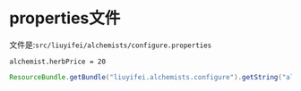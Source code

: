 # properties文件


文件是:`src/liuyifei/alchemists/configure.properties`

```properties
alchemist.herbPrice = 20
```

```Java
ResourceBundle.getBundle("liuyifei.alchemists.configure").getString("alchemist.herbPrice");
```